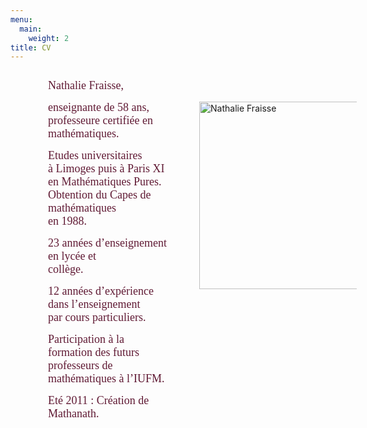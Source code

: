```yaml
---
menu:
  main:
    weight: 2
title: CV
---
```

<div style="display: flex; flex-direction: row;">
    <div style="width: 50%;">
        <p style="text-align: left; padding-left: 60px;">
            <span style="color: #601a34; font-size: large; font-family: georgia, palatino;">Nathalie Fraisse,</span>
        </p>
        <p style="text-align: left; padding-left: 60px;">
            <span style="color: #601a34; font-size: large; font-family: georgia, palatino;">enseignante de 58 ans,</span><br>
            <span style="color: #601a34; font-size: large; font-family: georgia, palatino;"> professeure certifiée en mathématiques.</span>
        </p>
        <p style="text-align: left; padding-left: 60px;">
            <span style="color: #601a34; font-size: large; font-family: georgia, palatino;">Etudes universitaires</span><br>
            <span style="color: #601a34; font-size: large; font-family: georgia, palatino;"> à Limoges puis à Paris XI</span><br>
            <span style="color: #601a34; font-size: large; font-family: georgia, palatino;"> en Mathématiques Pures.</span><br>
            <span style="color: #601a34; font-size: large; font-family: georgia, palatino;"> Obtention du Capes&nbsp;de mathématiques &nbsp; &nbsp; &nbsp; &nbsp; &nbsp; &nbsp; &nbsp; &nbsp;</span><br>
            <span style="color: #601a34; font-size: large; font-family: georgia, palatino;"> en 1988.</span>
        </p>
        <p style="text-align: left; padding-left: 60px;">
            <span style="color: #601a34; font-size: large; font-family: georgia, palatino;">23 années d’enseignement en lycée et</span><br>
            <span style="color: #601a34; font-size: large; font-family: georgia, palatino;"> collège.</span>
        </p>
        <p style="text-align: left; padding-left: 60px;">
            <span style="color: #601a34; font-size: large; font-family: georgia, palatino;">12 années d’expérience dans l’enseignement<br>
        par cours particuliers.</span>
        </p>
        <p style="text-align: left; padding-left: 60px;">
            <span style="color: #601a34; font-size: large; font-family: georgia, palatino;">Participation à la</span><br>
            <span style="color: #601a34; font-size: large; font-family: georgia, palatino;"> formation des futurs</span><br>
            <span style="color: #601a34; font-size: large; font-family: georgia, palatino;"> professeurs de</span><br>
            <span style="color: #601a34; font-size: large; font-family: georgia, palatino;"> mathématiques à l’IUFM.</span>
        </p>
        <p style="text-align: left; padding-left: 60px;">
            <span style="color: #601a34; font-size: large; font-family: georgia, palatino;">Eté 2011 : Création de Mathanath.</span>
        </p>
    </div>
    <div style="width: 50%;">
        <img decoding="async" id="Nathalie Fraisse" style="margin: 50px;" title="Nathalie Fraisse" src="/images/Portrait-pour-Mathanath1.jpg" alt="Nathalie Fraisse" width="300" height="300" />
    </div>
</div>